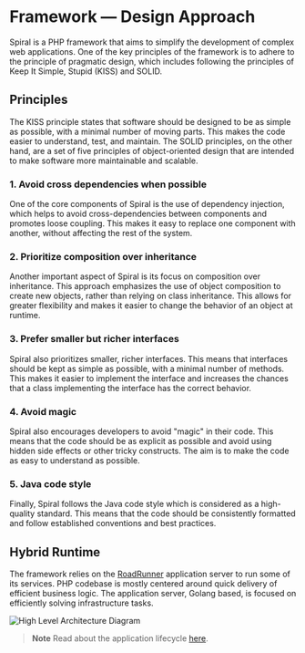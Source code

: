 # Framework — Design Approach

Spiral is a PHP framework that aims to simplify the development of complex web applications. One of the key principles 
of the framework is to adhere to the principle of pragmatic design, which includes following the principles of Keep It 
Simple, Stupid (KISS) and SOLID.

## Principles

The KISS principle states that software should be designed to be as simple as possible, with a minimal number of moving
parts. This makes the code easier to understand, test, and maintain. The SOLID principles, on the other hand, are a set
of five principles of object-oriented design that are intended to make software more maintainable and scalable.

### 1. Avoid cross dependencies when possible

One of the core components of Spiral is the use of dependency injection, which helps to avoid cross-dependencies between 
components and promotes loose coupling. This makes it easy to replace one component with another, without affecting the 
rest of the system.

### 2. Prioritize composition over inheritance

Another important aspect of Spiral is its focus on composition over inheritance. This approach emphasizes the use of 
object composition to create new objects, rather than relying on class inheritance. This allows for greater flexibility 
and makes it easier to change the behavior of an object at runtime.

### 3. Prefer smaller but richer interfaces

Spiral also prioritizes smaller, richer interfaces. This means that interfaces should be kept as simple as
possible, with a minimal number of methods. This makes it easier to implement the interface and increases the chances
that a class implementing the interface has the correct behavior.

### 4. Avoid magic

Spiral also encourages developers to avoid "magic" in their code. This means that the code should be as
explicit as possible and avoid using hidden side effects or other tricky constructs. The aim is to make the code as easy
to understand as possible.

### 5. Java code style

Finally, Spiral follows the Java code style which is considered as a high-quality standard. This means
that the code should be consistently formatted and follow established conventions and best practices.

## Hybrid Runtime

The framework relies on the [RoadRunner](https://roadrunner.dev) application server to run some of its services. PHP
codebase is mostly centered around quick delivery of efficient business logic. The application server, Golang based, is
focused on efficiently solving infrastructure tasks.

![High Level Architecture Diagram](https://user-images.githubusercontent.com/773481/180764832-d91daec4-36fb-4651-ace3-64eac6f289c8.png)

> **Note**
> Read about the application lifecycle [here](../framework/lifecycle.md).
